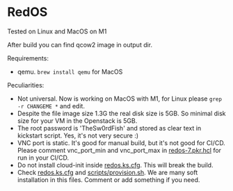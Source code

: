 # RedOS

Tested on Linux and MacOS on M1

After build you can find qcow2 image in output dir.

Requirements:

- qemu. `brew install qemu` for MacOS

Peculiarities:

- Not universal. Now is working on MacOS with M1, for Linux please `grep -r CHANGEME *` and edit.
- Despite the file image size 1.3G the real disk size is 5GB. So minimal disk size for your VM in the Openstack is 5GB.
- The root password is 'TheSw0rdFish' and stored as clear text in kickstart script. Yes, it's not very secure :)
- VNC port is static. It's good for manual build, but it's not good for CI/CD. Please comment vnc_port_min and vnc_port_max in [redos-7.pkr.hcl](redos-7.pkr.hcl) for run in your CI/CD.
- Do not install cloud-init inside [redos.ks.cfg](redos.ks.cfg). This will break the build.
- Check [redos.ks.cfg](redos.ks.cfg) and [scripts/provision.sh](scripts/provision.sh). We are many soft installation in this files. Comment or add something if you need.

